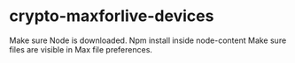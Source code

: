 # crypto-maxforlive-devices

Make sure Node is downloaded.
Npm install inside node-content
Make sure files are visible in Max file preferences. 
